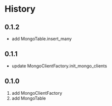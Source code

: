 # History

## 0.1.2

* add MongoTable.insert_many

## 0.1.1

* update MongoClientFactory.init_mongo_clients

## 0.1.0

1. add MongoClientFactory
2. add MongoTable
